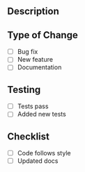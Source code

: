 ## Description
<!-- What does this PR do? -->

## Type of Change
- [ ] Bug fix
- [ ] New feature
- [ ] Documentation

## Testing
- [ ] Tests pass
- [ ] Added new tests

## Checklist
- [ ] Code follows style
- [ ] Updated docs
